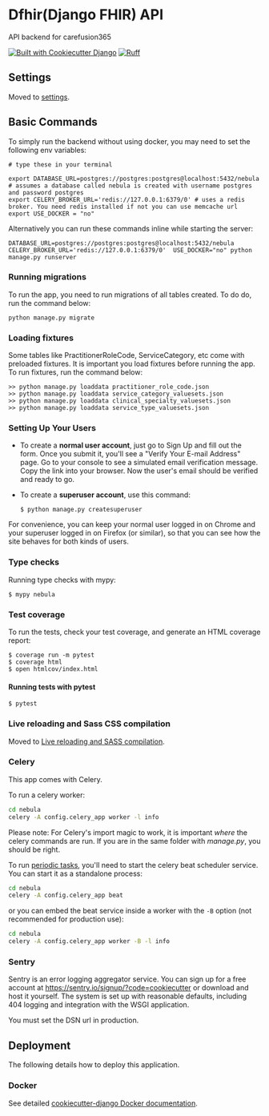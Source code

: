 # Dfhir(Django FHIR) API

API backend for carefusion365

[![Built with Cookiecutter Django](https://img.shields.io/badge/built%20with-Cookiecutter%20Django-ff69b4.svg?logo=cookiecutter)](https://github.com/cookiecutter/cookiecutter-django/)
[![Ruff](https://img.shields.io/endpoint?url=https://raw.githubusercontent.com/astral-sh/ruff/main/assets/badge/v2.json)](https://github.com/astral-sh/ruff)

## Settings

Moved to [settings](http://cookiecutter-django.readthedocs.io/en/latest/settings.html).

## Basic Commands


To simply run the backend without using docker, you may need to set the following env variables:

```
# type these in your terminal

export DATABASE_URL=postgres://postgres:postgres@localhost:5432/nebula # assumes a database called nebula is created with username postgres and password postgres
export CELERY_BROKER_URL='redis://127.0.0.1:6379/0' # uses a redis broker. You need redis installed if not you can use memcache url
export USE_DOCKER = "no"

```
Alternatively you can run these commands inline while starting the server:

```
DATABASE_URL=postgres://postgres:postgres@localhost:5432/nebula CELERY_BROKER_URL='redis://127.0.0.1:6379/0'  USE_DOCKER="no" python manage.py runserver
```

### Running migrations

To run the app, you need to run migrations of all tables created. To do do, run the command below:

```shell
python manage.py migrate
```

### Loading fixtures
Some tables like PractitionerRoleCode, ServiceCategory, etc come with preloaded fixtures. It is important
you load fixtures before running the app. To run fixtures, run the command below:

```shell
>> python manage.py loaddata practitioner_role_code.json
>> python manage.py loaddata service_category_valuesets.json
>> python manage.py loaddata clinical_specialty_valuesets.json
>> python manage.py loaddata service_type_valuesets.json
```

### Setting Up Your Users

- To create a **normal user account**, just go to Sign Up and fill out the form. Once you submit it, you'll see a "Verify Your E-mail Address" page. Go to your console to see a simulated email verification message. Copy the link into your browser. Now the user's email should be verified and ready to go.

- To create a **superuser account**, use this command:

      $ python manage.py createsuperuser

For convenience, you can keep your normal user logged in on Chrome and your superuser logged in on Firefox (or similar), so that you can see how the site behaves for both kinds of users.

### Type checks

Running type checks with mypy:

    $ mypy nebula

### Test coverage

To run the tests, check your test coverage, and generate an HTML coverage report:

    $ coverage run -m pytest
    $ coverage html
    $ open htmlcov/index.html

#### Running tests with pytest

    $ pytest

### Live reloading and Sass CSS compilation

Moved to [Live reloading and SASS compilation](https://cookiecutter-django.readthedocs.io/en/latest/developing-locally.html#sass-compilation-live-reloading).

### Celery

This app comes with Celery.

To run a celery worker:

```bash
cd nebula
celery -A config.celery_app worker -l info
```

Please note: For Celery's import magic to work, it is important _where_ the celery commands are run. If you are in the same folder with _manage.py_, you should be right.

To run [periodic tasks](https://docs.celeryq.dev/en/stable/userguide/periodic-tasks.html), you'll need to start the celery beat scheduler service. You can start it as a standalone process:

```bash
cd nebula
celery -A config.celery_app beat
```

or you can embed the beat service inside a worker with the `-B` option (not recommended for production use):

```bash
cd nebula
celery -A config.celery_app worker -B -l info
```

### Sentry

Sentry is an error logging aggregator service. You can sign up for a free account at <https://sentry.io/signup/?code=cookiecutter> or download and host it yourself.
The system is set up with reasonable defaults, including 404 logging and integration with the WSGI application.

You must set the DSN url in production.

## Deployment

The following details how to deploy this application.

### Docker

See detailed [cookiecutter-django Docker documentation](http://cookiecutter-django.readthedocs.io/en/latest/deployment-with-docker.html).
